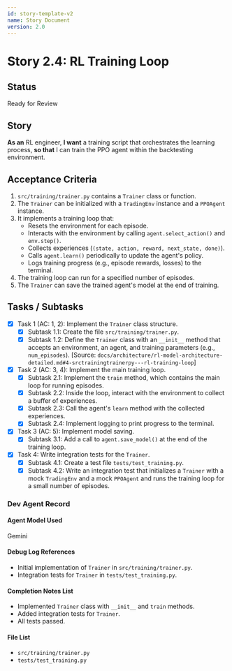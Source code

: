 ```yaml
---
id: story-template-v2
name: Story Document
version: 2.0
---
```


# Story 2.4: RL Training Loop

## Status
Ready for Review

## Story
**As an** RL engineer,
**I want** a training script that orchestrates the learning process,
**so that** I can train the PPO agent within the backtesting environment.

## Acceptance Criteria
1. `src/training/trainer.py` contains a `Trainer` class or function.
2. The `Trainer` can be initialized with a `TradingEnv` instance and a `PPOAgent` instance.
3. It implements a training loop that:
    - Resets the environment for each episode.
    - Interacts with the environment by calling `agent.select_action()` and `env.step()`.
    - Collects experiences (`(state, action, reward, next_state, done)`).
    - Calls `agent.learn()` periodically to update the agent's policy.
    - Logs training progress (e.g., episode rewards, losses) to the terminal.
4. The training loop can run for a specified number of episodes.
5. The `Trainer` can save the trained agent's model at the end of training.

## Tasks / Subtasks
- [x] Task 1 (AC: 1, 2): Implement the `Trainer` class structure.
    - [x] Subtask 1.1: Create the file `src/training/trainer.py`.
    - [x] Subtask 1.2: Define the `Trainer` class with an `__init__` method that accepts an environment, an agent, and training parameters (e.g., `num_episodes`). [Source: `docs/architecture/rl-model-architecture-detailed.md#4-srctrainingtrainerpy---rl-training-loop`]
- [x] Task 2 (AC: 3, 4): Implement the main training loop.
    - [x] Subtask 2.1: Implement the `train` method, which contains the main loop for running episodes.
    - [x] Subtask 2.2: Inside the loop, interact with the environment to collect a buffer of experiences.
    - [x] Subtask 2.3: Call the agent's `learn` method with the collected experiences.
    - [x] Subtask 2.4: Implement logging to print progress to the terminal.
- [x] Task 3 (AC: 5): Implement model saving.
    - [x] Subtask 3.1: Add a call to `agent.save_model()` at the end of the training loop.
- [x] Task 4: Write integration tests for the `Trainer`.
    - [x] Subtask 4.1: Create a test file `tests/test_training.py`.
    - [x] Subtask 4.2: Write an integration test that initializes a `Trainer` with a mock `TradingEnv` and a mock `PPOAgent` and runs the training loop for a small number of episodes.

### Dev Agent Record
#### Agent Model Used
Gemini
#### Debug Log References
- Initial implementation of `Trainer` in `src/training/trainer.py`.
- Integration tests for `Trainer` in `tests/test_training.py`.
#### Completion Notes List
- Implemented `Trainer` class with `__init__` and `train` methods.
- Added integration tests for `Trainer`.
- All tests passed.
#### File List
- `src/training/trainer.py`
- `tests/test_training.py`
